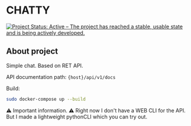 # CHATTY

[![Project Status: Active – The project has reached a stable, usable state and is being actively developed.](https://www.repostatus.org/badges/latest/active.svg)](https://www.repostatus.org/#active)
## About project
Simple chat.
Based on RET API.

API documentation path: `{host}/api/v1/docs`

Build:
```sh
sudo docker-compose up --build
```


:warning: Important information. :warning:
Right now I don't have a WEB CLI for the API. But I made a lightweight pythonCLI which you can try out.